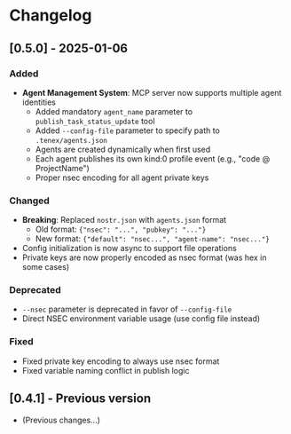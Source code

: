 # Changelog

## [0.5.0] - 2025-01-06

### Added
- **Agent Management System**: MCP server now supports multiple agent identities
  - Added mandatory `agent_name` parameter to `publish_task_status_update` tool
  - Added `--config-file` parameter to specify path to `.tenex/agents.json`
  - Agents are created dynamically when first used
  - Each agent publishes its own kind:0 profile event (e.g., "code @ ProjectName")
  - Proper nsec encoding for all agent private keys

### Changed
- **Breaking**: Replaced `nostr.json` with `agents.json` format
  - Old format: `{"nsec": "...", "pubkey": "..."}`
  - New format: `{"default": "nsec...", "agent-name": "nsec..."}`
- Config initialization is now async to support file operations
- Private keys are now properly encoded as nsec format (was hex in some cases)

### Deprecated
- `--nsec` parameter is deprecated in favor of `--config-file`
- Direct NSEC environment variable usage (use config file instead)

### Fixed
- Fixed private key encoding to always use nsec format
- Fixed variable naming conflict in publish logic

## [0.4.1] - Previous version
- (Previous changes...)